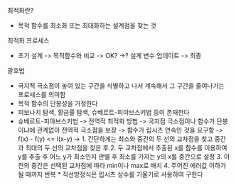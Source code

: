 최적화란?
- 목적 함수를 최소화 또는 최대화하는 설계점을 찾는 것

최적화 프로세스
- 초기 설계 -> 목적함수와 비교 -> OK? ->? 설계 변수 업데이트 -> 최종

괄호법
- 국지적 극소점이 놓여 있는 구간을 식별하고 나서 계속해서 그 구간을 줄여나가는 프로세스를 의미함
- 목적 함수의 단봉성을 가정한다
- 피보나치 탐색, 황금률 탐색, 슈베르트-피야브스키법 등이 존재한다
- 슈베르트-피야브스키법
	-> 전역적 최적화 방법
	-> 국지점 극소점이나 함수가 단봉이냐에 관계없이 전역적 극소점을 보장
	-> 함수가 립시츠 연속인 것을 요구함
		-> f(x) - f(y) <= l(x-y)
	->  1. 간단하게는 최소와 중간의 두 선의 교차점을 찾고 중간과 최대의 두 선의 교차점을 찾은 후
	    2. 두 교차점에서 추출된 x를 함수를 이용하여 y를 추출 후 어느 y가 최소인지 판별 후 최소를 가지는 y의 x를 중간으로 설정
	    3. 이전의 중간은 선택된 교차점에 따라 min이나 max로 배치
	    4. 주어진 에러값 이하가 될 때까지 반복
     	    * 직선방정식은 립시츠 상수를 기울기로 사용하여 구한다
